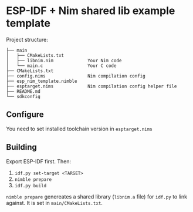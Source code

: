 # ESP-IDF + Nim shared lib example template

Project structure:

```text
├── main
│   ├── CMakeLists.txt
│   ├── libnim.nim             Your Nim code 
│   └── main.c                 Your C code
├── CMakeLists.txt 
├── config.nims                Nim compilation config
├── esp_nim_template.nimble
├── esptarget.nims             Nim compilation config helper file
├── README.md
└── sdkconfig                  
```

## Configure

You need to set installed toolchain version in `esptarget.nims`

## Building

Export ESP-IDF first. Then:

1. `idf.py set-target <TARGET>`
1. `nimble prepare`
1. `idf.py build`

`nimble prepare` genereates a shared library (`libnim.a` file) for `idf.py` to link against.
It is set in `main/CMakeLists.txt`.
